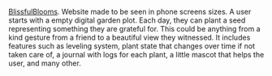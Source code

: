 [BlissfulBlooms](https://www.blissfulblooms.xyz/).
Website made to be seen in phone screens sizes.
A user starts with a empty digital garden plot. Each day, they can plant a seed representing something they are grateful for. 
This could be anything from a kind gesture from a friend to a beautiful view they witnessed.
It includes features such as leveling system, plant state that changes over time if not taken care of, a journal with logs for each plant, a little mascot that helps the user, and many other.
